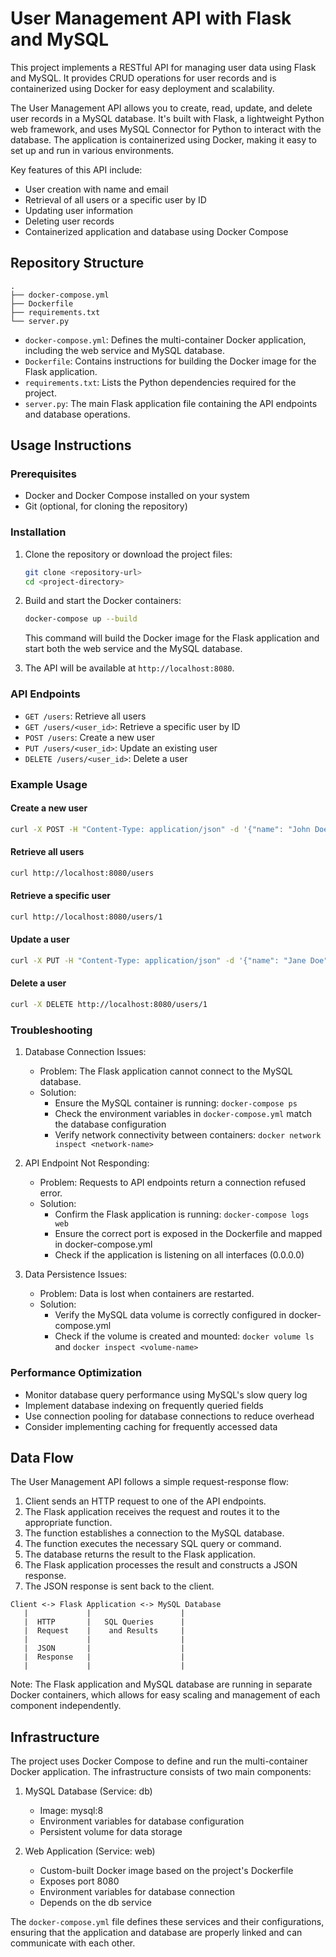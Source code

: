 # User Management API with Flask and MySQL

This project implements a RESTful API for managing user data using Flask and MySQL. It provides CRUD operations for user records and is containerized using Docker for easy deployment and scalability.

The User Management API allows you to create, read, update, and delete user records in a MySQL database. It's built with Flask, a lightweight Python web framework, and uses MySQL Connector for Python to interact with the database. The application is containerized using Docker, making it easy to set up and run in various environments.

Key features of this API include:
- User creation with name and email
- Retrieval of all users or a specific user by ID
- Updating user information
- Deleting user records
- Containerized application and database using Docker Compose

## Repository Structure

```
.
├── docker-compose.yml
├── Dockerfile
├── requirements.txt
└── server.py
```

- `docker-compose.yml`: Defines the multi-container Docker application, including the web service and MySQL database.
- `Dockerfile`: Contains instructions for building the Docker image for the Flask application.
- `requirements.txt`: Lists the Python dependencies required for the project.
- `server.py`: The main Flask application file containing the API endpoints and database operations.

## Usage Instructions

### Prerequisites

- Docker and Docker Compose installed on your system
- Git (optional, for cloning the repository)

### Installation

1. Clone the repository or download the project files:

   ```bash
   git clone <repository-url>
   cd <project-directory>
   ```

2. Build and start the Docker containers:

   ```bash
   docker-compose up --build
   ```

   This command will build the Docker image for the Flask application and start both the web service and the MySQL database.

3. The API will be available at `http://localhost:8080`.

### API Endpoints

- `GET /users`: Retrieve all users
- `GET /users/<user_id>`: Retrieve a specific user by ID
- `POST /users`: Create a new user
- `PUT /users/<user_id>`: Update an existing user
- `DELETE /users/<user_id>`: Delete a user

### Example Usage

#### Create a new user

```bash
curl -X POST -H "Content-Type: application/json" -d '{"name": "John Doe", "email": "john@example.com"}' http://localhost:8080/users
```

#### Retrieve all users

```bash
curl http://localhost:8080/users
```

#### Retrieve a specific user

```bash
curl http://localhost:8080/users/1
```

#### Update a user

```bash
curl -X PUT -H "Content-Type: application/json" -d '{"name": "Jane Doe"}' http://localhost:8080/users/1
```

#### Delete a user

```bash
curl -X DELETE http://localhost:8080/users/1
```

### Troubleshooting

1. Database Connection Issues:
   - Problem: The Flask application cannot connect to the MySQL database.
   - Solution: 
     - Ensure the MySQL container is running: `docker-compose ps`
     - Check the environment variables in `docker-compose.yml` match the database configuration
     - Verify network connectivity between containers: `docker network inspect <network-name>`

2. API Endpoint Not Responding:
   - Problem: Requests to API endpoints return a connection refused error.
   - Solution:
     - Confirm the Flask application is running: `docker-compose logs web`
     - Ensure the correct port is exposed in the Dockerfile and mapped in docker-compose.yml
     - Check if the application is listening on all interfaces (0.0.0.0)

3. Data Persistence Issues:
   - Problem: Data is lost when containers are restarted.
   - Solution:
     - Verify the MySQL data volume is correctly configured in docker-compose.yml
     - Check if the volume is created and mounted: `docker volume ls` and `docker inspect <volume-name>`

### Performance Optimization

- Monitor database query performance using MySQL's slow query log
- Implement database indexing on frequently queried fields
- Use connection pooling for database connections to reduce overhead
- Consider implementing caching for frequently accessed data

## Data Flow

The User Management API follows a simple request-response flow:

1. Client sends an HTTP request to one of the API endpoints.
2. The Flask application receives the request and routes it to the appropriate function.
3. The function establishes a connection to the MySQL database.
4. The function executes the necessary SQL query or command.
5. The database returns the result to the Flask application.
6. The Flask application processes the result and constructs a JSON response.
7. The JSON response is sent back to the client.

```
Client <-> Flask Application <-> MySQL Database
   |             |                    |
   |  HTTP       |   SQL Queries      |
   |  Request    |    and Results     |
   |             |                    |
   |  JSON       |                    |
   |  Response   |                    |
   |             |                    |
```

Note: The Flask application and MySQL database are running in separate Docker containers, which allows for easy scaling and management of each component independently.

## Infrastructure

The project uses Docker Compose to define and run the multi-container Docker application. The infrastructure consists of two main components:

1. MySQL Database (Service: db)
   - Image: mysql:8
   - Environment variables for database configuration
   - Persistent volume for data storage

2. Web Application (Service: web)
   - Custom-built Docker image based on the project's Dockerfile
   - Exposes port 8080
   - Environment variables for database connection
   - Depends on the db service

The `docker-compose.yml` file defines these services and their configurations, ensuring that the application and database are properly linked and can communicate with each other.